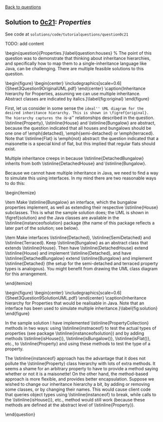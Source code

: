 [Back to questions](../README.md)

## Solution to [0c21](../questions/0c21): *Properties*

See code at `solutions/code/tutorialquestions/question0c21`

TODO: add content

\begin{question}{Properties.}\label{question:houses}
%
The point of this question was to demonstrate that thinking about inheritance hierarchies, and specifically
how to map them to a single-inheritance language like Java, can be challenging.  There are multiple feasible
solutions to this question.

\begin{figure}
\begin{center}
\includegraphics[scale=0.6]{Sheet3Question9OriginalUML.pdf}
\end{center}
\caption{Inheritance hierarchy for Properties, assuming we can use multiple inheritance.  Abstract classes are indicated by italics.}\label{fig:original}
\end{figure}


First, let us consider in some sense the ``ideal'' UML diagram for the desired inheritance hierarchy.
This is shown in \figref{original}.  The hierarchy captures the ``is-a'' relationships described in
the question.  \lstinline{Property}, \lstinline{House} and \lstinline{Bungalow} are abstract, because
the question indicated that all houses and bungalows should be one one of \emph{detached}, \emph{semi-detached}
or \emph{terraced}.  Note that \lstinline{Flat} is \emph{not} abstract: the question indicated that a maisonette
is a special kind of flat, but this implied that regular flats should exist.

Multiple inheritance creeps in because \lstinline{DetachedBungalow} inherits from both \lstinline{DetachedHouse}
and \lstinline{Bungalow}.

Because we cannot have multiple inheritance in Java, we need to find a way to simulate this using interfaces.
In my mind there are two reasonable ways to do this:

\begin{itemize}

\item Make \lstinline{Bungalow} an interface, which the bungalow properties implement, as well as extending their respective
\lstinline{House} subclasses.  This is what the sample solution does; the UML is shown in \figref{solution} and the Java
classes are available in the \lstinline{instanceofsolution} package (the name of this package reflects a later part of the solution; see below).

\item Make interfaces \lstinline{Detached}, \lstinline{SemiDetached} and \lstinline{Terraced}.  Keep \lstinline{Bungalow} as an abstract
class that extends \lstinline{House}.  Then have \lstinline{DetachedHouse} extend \lstinline{House} and implement \lstinline{Detached},
and have \lstinline{DetachedBungalow} extend \lstinline{Bungalow} and implement \lstinline{Detached} (the setup for the semi-detached
and terraced property types is analogous).  You might benefit from drawing the UML class diagram for this arrangement.

\end{itemize}

\begin{figure}
\begin{center}
\includegraphics[scale=0.6]{Sheet3Question9SolutionUML.pdf}
\end{center}
\caption{Inheritance hierarchy for Properties that would be realisable in Java.  Note that an interface has been used to simulate multiple inheritance.}\label{fig:solution}
\end{figure}

In the sample solution I have implemented \lstinline{PropertyCollection} methods in two ways: using \lstinline{instnaceof}
to test the actual types of properties (see package \lstinline{instanceofsolution}) and by adding methods
\lstinline{isHouse()}, \lstinline{isBungalow()},
\lstinline{isFlat()}, etc., to \lstinline{Property} and using these methods to test the type of a property.

The \lstinline{instanceof} approach has the advantage that it does not pollute the \lstinline{Property} class
hierarchy with lots of extra methods.  It seems a shame for an arbitrary property to have to provide
a method saying whether or not it is a maisonette!  On the other hand, the method-based approach is more flexible, and provides
better encapsulation.
Suppose we wished to change our inheritance hierarchy a bit, by adding or removing some classes, or by changing their names.
This would cause client code that queries object types using \lstinline{instanceof} to break, while calls to the \lstinline{isHouse()}, etc.,
method would still work (because these methods are defined at the abstract level of \lstinline{Property}).

\end{question}
